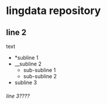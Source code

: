 # lingdata repository

## line 2
text
* *subline 1
* __subline 2
  * sub-subline 1
  * sub-subline 2
* subline 3
###### line 3????
